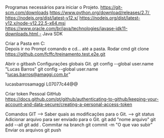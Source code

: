 Programas necessários para iniciar o Projeto.
https://git-scm.com/downloads
https://www.python.org/download/releases/2.7/ 
https://nodejs.org/dist/latest-v12.x/
https://nodejs.org/dist/latest-v12.x/node-v12.22.5-x64.msi
https://www.oracle.com/br/java/technologies/javase-jdk11-downloads.html - Java SDK

Criar a Pasta em C:\
Depois ir no Prompt comando e cd... até a pasta.
Rodar
cmd git clone https://github.com/fcffc/treinamento.test.e2e.git

Abrir o gitbash
Configurações globais Git.
git config --global user.name "Lucas Barros"
git config --global user.name "lucas.barros@amaggi.com.br"


lucasbarrosamaggi
L07077c44@@


Criar token Pessoal GitHub
https://docs.github.com/pt/github/authenticating-to-github/keeping-your-account-and-data-secure/creating-a-personal-access-token


Comandos GIT --> 
Saber quais as modificações para o Git. 
	--> git status
Adicionar arquivo para ser enviado para o Git.
	git add "nome arquivo"
	git add --all
	git add .
Commitar na branch
	git commit -m "O que vao subir"
Enviar os arquivos 
	git push